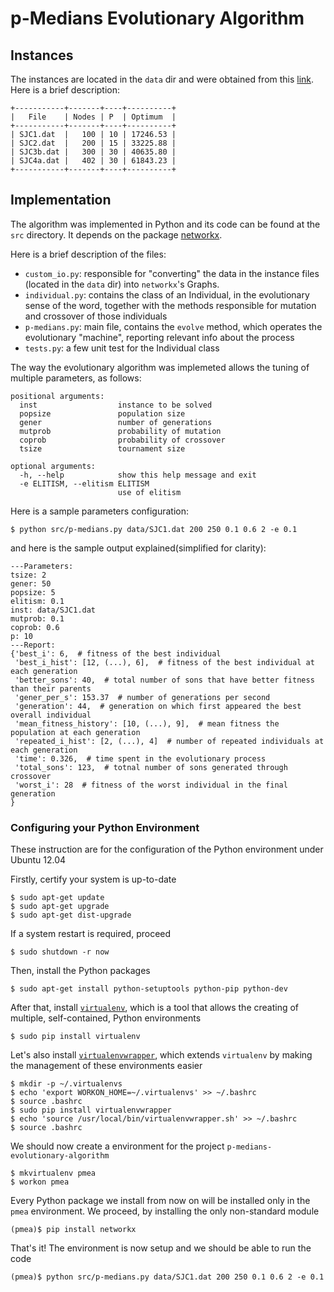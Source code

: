 # p-Medians Evolutionary Algorithm

## Instances

The instances are located in the `data` dir and were obtained from this
[link][instances]. Here is a brief description:

    +-----------+-------+----+----------+
    |   File    | Nodes | P  | Optimum  |
    +-----------+-------+----+----------+
    | SJC1.dat  |   100 | 10 | 17246.53 |
    | SJC2.dat  |   200 | 15 | 33225.88 |
    | SJC3b.dat |   300 | 30 | 40635.80 |
    | SJC4a.dat |   402 | 30 | 61843.23 |
    +-----------+-------+----+----------+

## Implementation

The algorithm was implemented in Python and its code can be found at the
`src` directory. It depends on the package
[networkx][networkx].

Here is a brief description of the files:

* `custom_io.py`: responsible for "converting" the data in the instance files
(located in the `data` dir) into `networkx`'s Graphs.
* `individual.py`: contains the class of an Individual, in the evolutionary
sense of the word, together with the methods responsible for mutation and
crossover of those individuals
* `p-medians.py`: main file, contains the `evolve` method, which operates the
evolutionary "machine", reporting relevant info about the process
* `tests.py`: a few unit test for the Individual class

The way the evolutionary algorithm was implemeted allows the tuning of multiple
parameters, as follows:

    positional arguments:
      inst                  instance to be solved
      popsize               population size
      gener                 number of generations
      mutprob               probability of mutation
      coprob                probability of crossover
      tsize                 tournament size

    optional arguments:
      -h, --help            show this help message and exit
      -e ELITISM, --elitism ELITISM
                            use of elitism

Here is a sample parameters configuration:

    $ python src/p-medians.py data/SJC1.dat 200 250 0.1 0.6 2 -e 0.1

and here is the sample output explained(simplified for clarity):

    ---Parameters:
    tsize: 2
    gener: 50
    popsize: 5
    elitism: 0.1
    inst: data/SJC1.dat
    mutprob: 0.1
    coprob: 0.6
    p: 10
    ---Report:
    {'best_i': 6,  # fitness of the best individual
     'best_i_hist': [12, (...), 6],  # fitness of the best individual at each generation
     'better_sons': 40,  # total number of sons that have better fitness than their parents
     'gener_per_s': 153.37  # number of generations per second
     'generation': 44,  # generation on which first appeared the best overall individual
     'mean_fitness_history': [10, (...), 9],  # mean fitness the population at each generation
     'repeated_i_hist': [2, (...), 4]  # number of repeated individuals at each generation
     'time': 0.326,  # time spent in the evolutionary process
     'total_sons': 123,  # totnal number of sons generated through crossover
     'worst_i': 28  # fitness of the worst individual in the final generation
    }

### Configuring your Python Environment

These instruction are for the configuration of the Python environment under
Ubuntu 12.04

Firstly, certify your system is up-to-date

    $ sudo apt-get update
    $ sudo apt-get upgrade
    $ sudo apt-get dist-upgrade

If a system restart is required, proceed

    $ sudo shutdown -r now

Then, install the Python packages

    $ sudo apt-get install python-setuptools python-pip python-dev

After that, install [`virtualenv`](http://www.virtualenv.org/), which is a tool
that allows the creating of multiple, self-contained, Python environments

    $ sudo pip install virtualenv

Let's also install
[`virtualenvwrapper`](http://www.doughellmann.com/projects/virtualenvwrapper/),
which extends `virtualenv` by making the management of these environments
easier

    $ mkdir -p ~/.virtualenvs
    $ echo 'export WORKON_HOME=~/.virtualenvs' >> ~/.bashrc
    $ source .bashrc
    $ sudo pip install virtualenvwrapper
    $ echo 'source /usr/local/bin/virtualenvwrapper.sh' >> ~/.bashrc
    $ source .bashrc

We should now create a environment for the project
`p-medians-evolutionary-algorithm`

    $ mkvirtualenv pmea
    $ workon pmea

Every Python package we install from now on will be installed only in the
`pmea` environment. We proceed, by installing the only non-standard module

    (pmea)$ pip install networkx

That's it! The environment is now setup and we should be able to run the code

    (pmea)$ python src/p-medians.py data/SJC1.dat 200 250 0.1 0.6 2 -e 0.1

  [instances]: http://www.lac.inpe.br/~lorena/instancias.html
  [networkx]: http://networkx.lanl.gov/index.html
